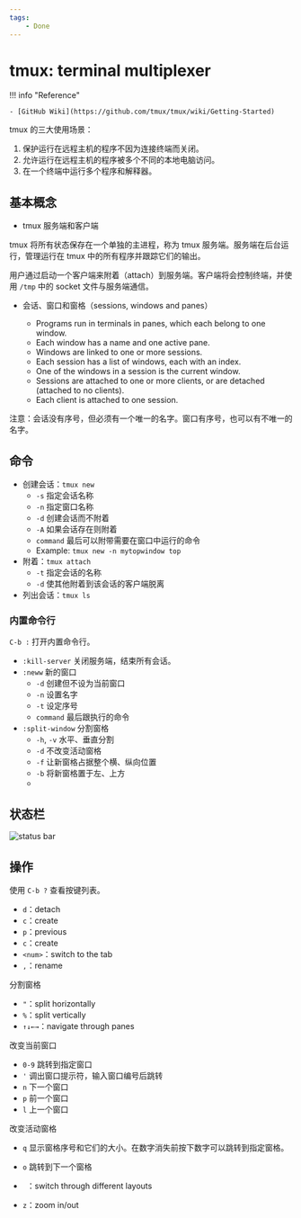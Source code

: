 ```yaml
---
tags:
    - Done
---
```


# tmux: terminal multiplexer

!!! info "Reference"

    - [GitHub Wiki](https://github.com/tmux/tmux/wiki/Getting-Started)

tmux 的三大使用场景：

1. 保护运行在远程主机的程序不因为连接终端而关闭。
2. 允许运行在远程主机的程序被多个不同的本地电脑访问。
3. 在一个终端中运行多个程序和解释器。

## 基本概念

- tmux 服务端和客户端

tmux 将所有状态保存在一个单独的主进程，称为 tmux 服务端。服务端在后台运行，管理运行在 tmux 中的所有程序并跟踪它们的输出。

用户通过启动一个客户端来附着（attach）到服务端。客户端将会控制终端，并使用 `/tmp` 中的 socket 文件与服务端通信。

- 会话、窗口和窗格（sessions, windows and panes）

    - Programs run in terminals in panes, which each belong to one window.
    - Each window has a name and one active pane.
    - Windows are linked to one or more sessions.
    - Each session has a list of windows, each with an index.
    - One of the windows in a session is the current window.
    - Sessions are attached to one or more clients, or are detached (attached to no clients).
    - Each client is attached to one session.

注意：会话没有序号，但必须有一个唯一的名字。窗口有序号，也可以有不唯一的名字。

## 命令

- 创建会话：`tmux new`
  - `-s` 指定会话名称
  - `-n` 指定窗口名称
  - `-d` 创建会话而不附着
  - `-A` 如果会话存在则附着
  - `command` 最后可以附带需要在窗口中运行的命令
  - Example: `tmux new -n mytopwindow top`
- 附着：`tmux attach`
  - `-t` 指定会话的名称
  - `-d` 使其他附着到该会话的客户端脱离
- 列出会话：`tmux ls`


### 内置命令行

`C-b :` 打开内置命令行。

- `:kill-server` 关闭服务端，结束所有会话。
- `:neww` 新的窗口
  - `-d` 创建但不设为当前窗口
  - `-n` 设置名字
  - `-t` 设定序号
  - `command` 最后跟执行的命令
- `:split-window` 分割窗格
  - `-h`, `-v` 水平、垂直分割
  - `-d` 不改变活动窗格
  - `-f` 让新窗格占据整个横、纵向位置
  - `-b` 将新窗格置于左、上方
  - 

## 状态栏

![status bar](https://github.com/tmux/tmux/wiki/images/tmux_status_line_diagram.png)

## 操作

使用 `C-b ?` 查看按键列表。

-   `d`：detach
-   `c`：create
-   `p`：previous
-   `c`：create
-   `<num>`：switch to the tab
-   `,`：rename

分割窗格

-   `"`：split horizontally
-   `%`：split vertically
-   `↑↓←→`：navigate through panes

改变当前窗口

- `0-9` 跳转到指定窗口
- `'` 调出窗口提示符，输入窗口编号后跳转
- `n` 下一个窗口
- `p` 前一个窗口
- `l` 上一个窗口

改变活动窗格

- `q` 显示窗格序号和它们的大小。在数字消失前按下数字可以跳转到指定窗格。
- `o` 跳转到下一个窗格



-   ` `：switch through different layouts
-   `z`：zoom in/out



